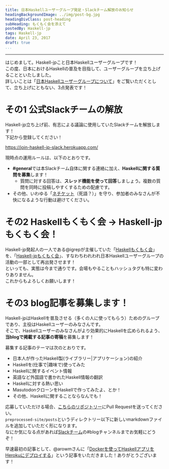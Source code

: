 ```yaml
---
title: 日本Haskellユーザーグループ発足・Slackチーム解放のお知らせ
headingBackgroundImage: ../img/post-bg.jpg
headingDivClass: post-heading
subHeading: もくもく会を添えて
postedBy: Haskell-jp
tags: Haskell-jp
date: April 23, 2017
draft: true
...
```

---

はじめまして。Haskell-jpこと日本Haskellユーザーグループです！  
この度、日本におけるHaskellの普及を目指して、ユーザーグループを立ち上げることといたしました。  
詳しいことは「[日本Haskellユーザーグループについて](../about_us.html)」をご覧いただくとして、立ち上げにともない、3点発表です！

# その1 公式Slackチームの解放

Haskell-jp立ち上げ前、有志による議論に使用していたSlackチームを解放します！  
下記から登録してください！

https://join-haskell-jp-slack.herokuapp.com/

現時点の運用ルールは、以下のとおりです。

- **#general**では本Slackチーム自体に関する連絡に加え、**Haskellに関する質問を募集**します！
    - 質問に対する回答は、**スレッド機能を使って回答**しましょう。複数の質問を同時に投稿しやすくするための配慮です。
- その他、いわゆる「[ネチケット](https://ja.wikipedia.org/wiki/ネチケット)（死語？）」を守り、参加者のみなさんが不快になるような行動は避けてください。

# その2 Haskellもくもく会 -> Haskell-jpもくもく会！

Haskell-jp発起人の一人である@igrepが主催していた「[Haskellもくもく会](https://haskellmokumoku.connpass.com)」を、「[Haskell-jpもくもく会](https://haskell-jp.connpass.com)」、すなわちわれわれ日本Haskellユーザーグループの活動の一部として再出発させます！  
といっても、実態は今まで通りです。会場もやることもハッシュタグも特に変わりありません。  
これからもよろしくお願いします！

# その3 blog記事を募集します！

Haskell-jpはHaskellを普及させる（多くの人に使ってもらう）ためのグループであり、主役はHaskellユーザーのみなさんです。  
そこで、Haskellユーザーのみなさんがより効果的にHaskellを広められるよう、**当blogで掲載する記事の寄稿**を募集します！

募集する記事のテーマは次のとおりです。

- 日本人が作ったHaskell製(ライブラリー|アプリケーション)の紹介
- Haskellを(仕事で|趣味で)使ってみた
- Haskellに関するイベント情報
- 英語など外国語で書かれたHaskell情報の翻訳
- Haskellに対する熱い思い
- MasutodonクローンをHaskellで作ってみたよ、とか！
- その他、Haskellに関することならなんでも！

応募していただける場合、[こちらのリポジトリー](https://github.com/haskell-jp/blog)にPull Requestを送ってください。  
`preprocessed-site/posts`というディレクトリー以下に新しいmarkdownファイルを追加していただく形になります。  
なにか気になる点があれば[Slackチーム](https://haskell-jp.slack.com/)の#blogチャンネルまでお気軽にどうぞ！

早速最初の記事として、@arowmさんに「[Dockerを使ってHaskellアプリをHerokuにデプロイする](02-haskell-on-heroku.html)」という記事をいただきました！ありがとうございます！
